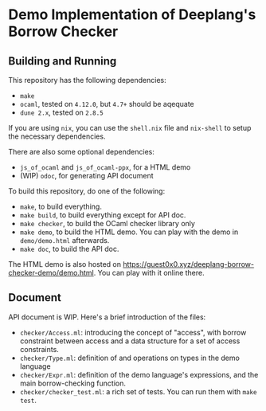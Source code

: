 # Demo Implementation of Deeplang's Borrow Checker

## Building and Running
This repository has the following dependencies:

- `make`
- `ocaml`, tested on `4.12.0`, but `4.7+` should be aqequate
- `dune 2.x`, tested on `2.8.5`

If you are using `nix`, you can use the `shell.nix` file and `nix-shell`
to setup the necessary dependencies.

There are also some optional dependencies:

- `js_of_ocaml` and `js_of_ocaml-ppx`, for a HTML demo
- (WIP) `odoc`, for generating API document

To build this repository, do one of the following:
- `make`, to build everything.
- `make build`, to build everything except for API doc.
- `make checker`, to build the OCaml checker library only
- `make demo`, to build the HTML demo.
You can play with the demo in `demo/demo.html` afterwards.
- `make doc`, to build the API doc.

The HTML demo is also hosted on <https://guest0x0.xyz/deeplang-borrow-checker-demo/demo.html>.
You can play with it online there.

## Document
API document is WIP.
Here's a brief introduction of the files:

- `checker/Access.ml`: introducing the concept of "access",
with borrow constraint between access
and a data structure for a set of access constraints.
- `checker/Type.ml`: definition of and operations on types in the demo language
- `checker/Expr.ml`: definition of the demo language's expressions,
and the main borrow-checking function.
- `checker/checker_test.ml`: a rich set of tests.
You can run them with `make test`.
